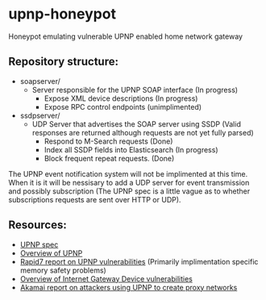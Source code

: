 # upnp-honeypot
Honeypot emulating vulnerable UPNP enabled home network gateway

## Repository structure:
- soapserver/
	- Server responsible for the UPNP SOAP interface (In progress)
		- Expose XML device descriptions (In progress)
		- Expose RPC control endpoints (unimplimented)
- ssdpserver/
	- UDP Server that advertises the SOAP server using SSDP (Valid responses are returned although requests are not yet fully parsed)
		- Respond to M-Search requests (Done)
		- Index all SSDP fields into Elasticsearch (In progress)
		- Block frequent repeat requests. (Done)

The UPNP event notification system will not be implimented at this time.
When it is it will be nessisary to add a UDP server for event transmission and possibly subscription
(The UPNP spec is a little vague as to whether subscriptions requests are sent over HTTP or UDP).

## Resources:
- [UPNP spec](http://upnp.org/specs/arch/UPnP-arch-DeviceArchitecture-v1.1.pdf)
- [Overview of UPNP](http://www.upnp-hacks.org/upnp.html)
- [Rapid7 report on UPNP vulnerabilities](https://information.rapid7.com/rs/411-NAK-970/images/SecurityFlawsUPnP%20(1).pdf) (Primarily implimentation specific memory safety problems)
- [Overview of Internet Gateway Device vulnerabilities](http://www.upnp-hacks.org/igd.html)
- [Akamai report on attackers using UPNP to create proxy networks](https://www.akamai.com/us/en/multimedia/documents/white-paper/upnproxy-blackhat-proxies-via-nat-injections-white-paper.pdf)
